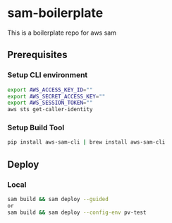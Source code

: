 # sam-boilerplate

This is a boilerplate repo for aws sam

## Prerequisites

### Setup CLI environment

```bash
export AWS_ACCESS_KEY_ID=""
export AWS_SECRET_ACCESS_KEY=""
export AWS_SESSION_TOKEN=""
aws sts get-caller-identity
```

### Setup Build Tool

```bash
pip install aws-sam-cli | brew install aws-sam-cli
```

## Deploy

### Local

```bash
sam build && sam deploy --guided
or
sam build && sam deploy --config-env pv-test
```
